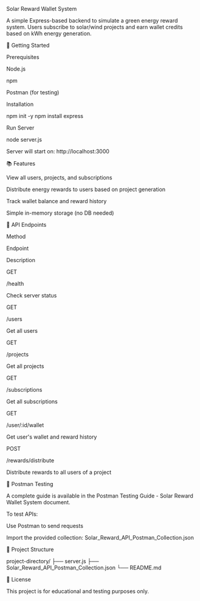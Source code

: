 Solar Reward Wallet System

A simple Express-based backend to simulate a green energy reward system. Users subscribe to solar/wind projects and earn wallet credits based on kWh energy generation.

🚀 Getting Started

Prerequisites

Node.js

npm

Postman (for testing)

Installation

npm init -y
npm install express

Run Server

node server.js

Server will start on: http://localhost:3000

📚 Features

View all users, projects, and subscriptions

Distribute energy rewards to users based on project generation

Track wallet balance and reward history

Simple in-memory storage (no DB needed)

🔌 API Endpoints

Method

Endpoint

Description

GET

/health

Check server status

GET

/users

Get all users

GET

/projects

Get all projects

GET

/subscriptions

Get all subscriptions

GET

/user/:id/wallet

Get user's wallet and reward history

POST

/rewards/distribute

Distribute rewards to all users of a project

🧪 Postman Testing

A complete guide is available in the Postman Testing Guide - Solar Reward Wallet System document.

To test APIs:

Use Postman to send requests

Import the provided collection: Solar_Reward_API_Postman_Collection.json

📂 Project Structure

project-directory/
├── server.js
├── Solar_Reward_API_Postman_Collection.json
└── README.md

📄 License

This project is for educational and testing purposes only.

